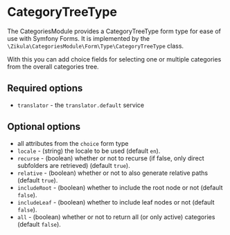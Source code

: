 # CategoryTreeType

The CategoriesModule provides a CategoryTreeType form type for ease of use with Symfony Forms.
It is implemented by the `\Zikula\CategoriesModule\Form\Type\CategoryTreeType` class.

With this you can add choice fields for selecting one or multiple categories from the overall categories tree.

## Required options

- `translator` - the `translator.default` service

## Optional options

- all attributes from the `choice` form type
- `locale` - (string) the locale to be used (default `en`).
- `recurse` - (boolean) whether or not to recurse (if false, only direct subfolders are retrieved) (default `true`).
- `relative` - (boolean) whether or not to also generate relative paths (default `true`).
- `includeRoot` - (boolean) whether to include the root node or not (default `false`).
- `includeLeaf` - (boolean) whether to include leaf nodes or not (default `false`).
- `all` - (boolean) whether or not to return all (or only active) categories (default `false`).
